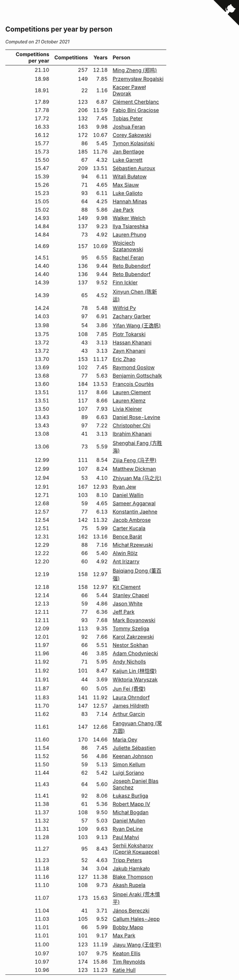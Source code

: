 ## Competitions per year by person

*Computed on 21 October 2021*

| Competitions per year | Competitions | Years | Person |
| ---: | ---: | ---: | :--- |
| 21.10 | 257 | 12.18 | [Ming Zheng (郑鸣)](https://www.worldcubeassociation.org/persons/2009ZHEN11) |
| 18.98 | 149 | 7.85 | [Przemysław Rogalski](https://www.worldcubeassociation.org/persons/2013ROGA02) |
| 18.91 | 22 | 1.16 | [Kacper Paweł Dworak](https://www.worldcubeassociation.org/persons/2020DWOR01) |
| 17.89 | 123 | 6.87 | [Clément Cherblanc](https://www.worldcubeassociation.org/persons/2014CHER05) |
| 17.78 | 206 | 11.59 | [Fabio Bini Graciose](https://www.worldcubeassociation.org/persons/2010GRAC02) |
| 17.72 | 132 | 7.45 | [Tobias Peter](https://www.worldcubeassociation.org/persons/2014PETE03) |
| 16.33 | 163 | 9.98 | [Joshua Feran](https://www.worldcubeassociation.org/persons/2011FERA01) |
| 16.12 | 172 | 10.67 | [Corey Sakowski](https://www.worldcubeassociation.org/persons/2011SAKO01) |
| 15.77 | 86 | 5.45 | [Tymon Kolasiński](https://www.worldcubeassociation.org/persons/2016KOLA02) |
| 15.73 | 185 | 11.76 | [Jan Bentlage](https://www.worldcubeassociation.org/persons/2010BENT01) |
| 15.50 | 67 | 4.32 | [Luke Garrett](https://www.worldcubeassociation.org/persons/2017GARR05) |
| 15.47 | 209 | 13.51 | [Sébastien Auroux](https://www.worldcubeassociation.org/persons/2008AURO01) |
| 15.39 | 94 | 6.11 | [Witali Bułatow](https://www.worldcubeassociation.org/persons/2015BUAT01) |
| 15.26 | 71 | 4.65 | [Max Siauw](https://www.worldcubeassociation.org/persons/2017SIAU02) |
| 15.23 | 93 | 6.11 | [Luke Galioto](https://www.worldcubeassociation.org/persons/2015GALI02) |
| 15.05 | 64 | 4.25 | [Hannah Minas](https://www.worldcubeassociation.org/persons/2017MINA04) |
| 15.02 | 88 | 5.86 | [Jae Park](https://www.worldcubeassociation.org/persons/2015PARK24) |
| 14.93 | 149 | 9.98 | [Walker Welch](https://www.worldcubeassociation.org/persons/2011WELC01) |
| 14.84 | 137 | 9.23 | [Ilya Tsiareshka](https://www.worldcubeassociation.org/persons/2012TERE01) |
| 14.84 | 73 | 4.92 | [Lauren Phung](https://www.worldcubeassociation.org/persons/2016PHUN02) |
| 14.69 | 157 | 10.69 | [Wojciech Szatanowski](https://www.worldcubeassociation.org/persons/2011SZAT01) |
| 14.51 | 95 | 6.55 | [Rachel Feran](https://www.worldcubeassociation.org/persons/2015FERA01) |
| 14.40 | 136 | 9.44 | [Reto Bubendorf](https://www.worldcubeassociation.org/persons/2012BUBE01) |
| 14.40 | 136 | 9.44 | [Reto Bubendorf](https://www.worldcubeassociation.org/persons/2012BUBE01) |
| 14.39 | 137 | 9.52 | [Finn Ickler](https://www.worldcubeassociation.org/persons/2012ICKL01) |
| 14.39 | 65 | 4.52 | [Xinyun Chen (陈新运)](https://www.worldcubeassociation.org/persons/2017CHEN36) |
| 14.24 | 78 | 5.48 | [Wilfrid Py](https://www.worldcubeassociation.org/persons/2016PYWI01) |
| 14.03 | 97 | 6.91 | [Zachary Garber](https://www.worldcubeassociation.org/persons/2014GARB01) |
| 13.98 | 54 | 3.86 | [Yifan Wang (王逸帆)](https://www.worldcubeassociation.org/persons/2017WANY29) |
| 13.75 | 108 | 7.85 | [Piotr Tokarski](https://www.worldcubeassociation.org/persons/2013TOKA01) |
| 13.72 | 43 | 3.13 | [Hassan Khanani](https://www.worldcubeassociation.org/persons/2018KHAN26) |
| 13.72 | 43 | 3.13 | [Zayn Khanani](https://www.worldcubeassociation.org/persons/2018KHAN28) |
| 13.70 | 153 | 11.17 | [Eric Zhao](https://www.worldcubeassociation.org/persons/2010ZHAO19) |
| 13.69 | 102 | 7.45 | [Raymond Goslow](https://www.worldcubeassociation.org/persons/2014GOSL01) |
| 13.68 | 77 | 5.63 | [Benjamin Gottschalk](https://www.worldcubeassociation.org/persons/2016GOTT01) |
| 13.60 | 184 | 13.53 | [François Courtès](https://www.worldcubeassociation.org/persons/2008COUR01) |
| 13.51 | 117 | 8.66 | [Lauren Clement](https://www.worldcubeassociation.org/persons/2013KLEM01) |
| 13.51 | 117 | 8.66 | [Lauren Klemz](https://www.worldcubeassociation.org/persons/2013KLEM01) |
| 13.50 | 107 | 7.93 | [Livia Kleiner](https://www.worldcubeassociation.org/persons/2013KLEI03) |
| 13.43 | 89 | 6.63 | [Daniel Rose-Levine](https://www.worldcubeassociation.org/persons/2015ROSE01) |
| 13.43 | 97 | 7.22 | [Christopher Chi](https://www.worldcubeassociation.org/persons/2014CHIC01) |
| 13.08 | 41 | 3.13 | [Ibrahim Khanani](https://www.worldcubeassociation.org/persons/2018KHAN27) |
| 13.06 | 73 | 5.59 | [Shenghai Fang (方胜海)](https://www.worldcubeassociation.org/persons/2016FANG01) |
| 12.99 | 111 | 8.54 | [Zijia Feng (冯子甲)](https://www.worldcubeassociation.org/persons/2013FENG02) |
| 12.99 | 107 | 8.24 | [Matthew Dickman](https://www.worldcubeassociation.org/persons/2013DICK01) |
| 12.94 | 53 | 4.10 | [Zhiyuan Ma (马之元)](https://www.worldcubeassociation.org/persons/2017MAZH04) |
| 12.91 | 167 | 12.93 | [Ryan Jew](https://www.worldcubeassociation.org/persons/2008JEWR01) |
| 12.71 | 103 | 8.10 | [Daniel Wallin](https://www.worldcubeassociation.org/persons/2013WALL03) |
| 12.68 | 59 | 4.65 | [Sameer Aggarwal](https://www.worldcubeassociation.org/persons/2017AGGA01) |
| 12.57 | 77 | 6.13 | [Konstantin Jaehne](https://www.worldcubeassociation.org/persons/2015JAEH01) |
| 12.54 | 142 | 11.32 | [Jacob Ambrose](https://www.worldcubeassociation.org/persons/2010AMBR01) |
| 12.51 | 75 | 5.99 | [Carter Kucala](https://www.worldcubeassociation.org/persons/2015KUCA01) |
| 12.31 | 162 | 13.16 | [Bence Barát](https://www.worldcubeassociation.org/persons/2008BARA01) |
| 12.29 | 88 | 7.16 | [Michał Rzewuski](https://www.worldcubeassociation.org/persons/2014RZEW01) |
| 12.22 | 66 | 5.40 | [Alwin Rölz](https://www.worldcubeassociation.org/persons/2016ROLZ01) |
| 12.20 | 60 | 4.92 | [Ant Irizarry](https://www.worldcubeassociation.org/persons/2016IRIZ02) |
| 12.19 | 158 | 12.97 | [Baiqiang Dong (董百强)](https://www.worldcubeassociation.org/persons/2008DONG06) |
| 12.18 | 158 | 12.97 | [Kit Clement](https://www.worldcubeassociation.org/persons/2008CLEM01) |
| 12.14 | 66 | 5.44 | [Stanley Chapel](https://www.worldcubeassociation.org/persons/2016CHAP04) |
| 12.13 | 59 | 4.86 | [Jason White](https://www.worldcubeassociation.org/persons/2016WHIT16) |
| 12.11 | 77 | 6.36 | [Jeff Park](https://www.worldcubeassociation.org/persons/2015PARK08) |
| 12.11 | 93 | 7.68 | [Mark Boyanowski](https://www.worldcubeassociation.org/persons/2014BOYA01) |
| 12.09 | 113 | 9.35 | [Tommy Szeliga](https://www.worldcubeassociation.org/persons/2012SZEL01) |
| 12.01 | 92 | 7.66 | [Karol Zakrzewski](https://www.worldcubeassociation.org/persons/2014ZAKR01) |
| 11.97 | 66 | 5.51 | [Nestor Sokhan](https://www.worldcubeassociation.org/persons/2016SOKH01) |
| 11.96 | 46 | 3.85 | [Adam Chodyniecki](https://www.worldcubeassociation.org/persons/2017CHOD02) |
| 11.92 | 71 | 5.95 | [Andy Nicholls](https://www.worldcubeassociation.org/persons/2015NICH04) |
| 11.92 | 101 | 8.47 | [Kaijun Lin (林恺俊)](https://www.worldcubeassociation.org/persons/2013LINK01) |
| 11.91 | 44 | 3.69 | [Wiktoria Waryszak](https://www.worldcubeassociation.org/persons/2018WARY01) |
| 11.87 | 60 | 5.05 | [Jun Fei (费俊)](https://www.worldcubeassociation.org/persons/2016FEIJ02) |
| 11.83 | 141 | 11.92 | [Laura Ohrndorf](https://www.worldcubeassociation.org/persons/2009OHRN01) |
| 11.70 | 147 | 12.57 | [James Hildreth](https://www.worldcubeassociation.org/persons/2009HILD01) |
| 11.62 | 83 | 7.14 | [Arthur Garcin](https://www.worldcubeassociation.org/persons/2014GARC27) |
| 11.61 | 147 | 12.66 | [Fangyuan Chang (常方圆)](https://www.worldcubeassociation.org/persons/2009CHAN04) |
| 11.60 | 170 | 14.66 | [Maria Oey](https://www.worldcubeassociation.org/persons/2007OEYM01) |
| 11.54 | 86 | 7.45 | [Juliette Sébastien](https://www.worldcubeassociation.org/persons/2014SEBA01) |
| 11.52 | 56 | 4.86 | [Keenan Johnson](https://www.worldcubeassociation.org/persons/2016JOHN30) |
| 11.50 | 59 | 5.13 | [Simon Kellum](https://www.worldcubeassociation.org/persons/2016KELL12) |
| 11.44 | 62 | 5.42 | [Luigi Soriano](https://www.worldcubeassociation.org/persons/2016SORI04) |
| 11.43 | 64 | 5.60 | [Joseph Daniel Blas Sanchez](https://www.worldcubeassociation.org/persons/2016SANC08) |
| 11.41 | 92 | 8.06 | [Łukasz Burliga](https://www.worldcubeassociation.org/persons/2013BURL01) |
| 11.38 | 61 | 5.36 | [Robert Mapp IV](https://www.worldcubeassociation.org/persons/2016IVRO01) |
| 11.37 | 108 | 9.50 | [Michał Bogdan](https://www.worldcubeassociation.org/persons/2012BOGD01) |
| 11.32 | 57 | 5.03 | [Daniel Mullen](https://www.worldcubeassociation.org/persons/2016MULL04) |
| 11.31 | 109 | 9.63 | [Ryan DeLine](https://www.worldcubeassociation.org/persons/2012DELI01) |
| 11.28 | 103 | 9.13 | [Paul Mahvi](https://www.worldcubeassociation.org/persons/2012MAHV01) |
| 11.27 | 95 | 8.43 | [Serhii Koksharov (Сергій Кокшаров)](https://www.worldcubeassociation.org/persons/2013KOKS01) |
| 11.23 | 52 | 4.63 | [Tripp Peters](https://www.worldcubeassociation.org/persons/2017PETE04) |
| 11.18 | 34 | 3.04 | [Jakub Hamkało](https://www.worldcubeassociation.org/persons/2018HAMK01) |
| 11.16 | 127 | 11.38 | [Blake Thompson](https://www.worldcubeassociation.org/persons/2010THOM03) |
| 11.10 | 108 | 9.73 | [Akash Rupela](https://www.worldcubeassociation.org/persons/2012RUPE01) |
| 11.07 | 173 | 15.63 | [Sinpei Araki (荒木慎平)](https://www.worldcubeassociation.org/persons/2006ARAK01) |
| 11.04 | 41 | 3.71 | [János Bereczki](https://www.worldcubeassociation.org/persons/2018BERE01) |
| 11.03 | 105 | 9.52 | [Callum Hales-Jepp](https://www.worldcubeassociation.org/persons/2012HALE01) |
| 11.01 | 66 | 5.99 | [Bobby Mapp](https://www.worldcubeassociation.org/persons/2015MAPP01) |
| 11.01 | 101 | 9.17 | [Max Park](https://www.worldcubeassociation.org/persons/2012PARK03) |
| 11.00 | 123 | 11.19 | [Jiayu Wang (王佳宇)](https://www.worldcubeassociation.org/persons/2010WANG53) |
| 10.97 | 107 | 9.75 | [Keaton Ellis](https://www.worldcubeassociation.org/persons/2012ELLI01) |
| 10.97 | 174 | 15.86 | [Tim Reynolds](https://www.worldcubeassociation.org/persons/2005REYN01) |
| 10.96 | 123 | 11.23 | [Katie Hull](https://www.worldcubeassociation.org/persons/2010HULL01) |


<a href="https://github.com/jonatanklosko/wca_statistics" class="github-corner" aria-label="View source on Github"><svg width="80" height="80" viewBox="0 0 250 250" style="fill:#151513; color:#fff; position: absolute; top: 0; border: 0; right: 0;" aria-hidden="true"><path d="M0,0 L115,115 L130,115 L142,142 L250,250 L250,0 Z"></path><path d="M128.3,109.0 C113.8,99.7 119.0,89.6 119.0,89.6 C122.0,82.7 120.5,78.6 120.5,78.6 C119.2,72.0 123.4,76.3 123.4,76.3 C127.3,80.9 125.5,87.3 125.5,87.3 C122.9,97.6 130.6,101.9 134.4,103.2" fill="currentColor" style="transform-origin: 130px 106px;" class="octo-arm"></path><path d="M115.0,115.0 C114.9,115.1 118.7,116.5 119.8,115.4 L133.7,101.6 C136.9,99.2 139.9,98.4 142.2,98.6 C133.8,88.0 127.5,74.4 143.8,58.0 C148.5,53.4 154.0,51.2 159.7,51.0 C160.3,49.4 163.2,43.6 171.4,40.1 C171.4,40.1 176.1,42.5 178.8,56.2 C183.1,58.6 187.2,61.8 190.9,65.4 C194.5,69.0 197.7,73.2 200.1,77.6 C213.8,80.2 216.3,84.9 216.3,84.9 C212.7,93.1 206.9,96.0 205.4,96.6 C205.1,102.4 203.0,107.8 198.3,112.5 C181.9,128.9 168.3,122.5 157.7,114.1 C157.9,116.9 156.7,120.9 152.7,124.9 L141.0,136.5 C139.8,137.7 141.6,141.9 141.8,141.8 Z" fill="currentColor" class="octo-body"></path></svg></a><style>.github-corner:hover .octo-arm{animation:octocat-wave 560ms ease-in-out}@keyframes octocat-wave{0%,100%{transform:rotate(0)}20%,60%{transform:rotate(-25deg)}40%,80%{transform:rotate(10deg)}}@media (max-width:500px){.github-corner:hover .octo-arm{animation:none}.github-corner .octo-arm{animation:octocat-wave 560ms ease-in-out}}</style>
